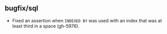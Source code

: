 ## bugfix/sql

* Fixed an assertion when `INDEXED BY` was used with an index that was at
  least third in a space (gh-5976).
